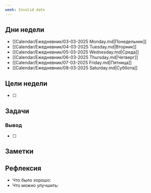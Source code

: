 ```yaml
---
week: Invalid date
---
```

## Дни недели

- [[Calendar/Ежедневник/03-03-2025 Monday.md|Понедельник]]
- [[Calendar/Ежедневник/04-03-2025 Tuesday.md|Вторник]]
- [[Calendar/Ежедневник/05-03-2025 Wednesday.md|Среда]]
- [[Calendar/Ежедневник/06-03-2025 Thursday.md|Четверг]]
- [[Calendar/Ежедневник/07-03-2025 Friday.md|Пятница]]
- [[Calendar/Ежедневник/08-03-2025 Saturday.md|Суббота]]

## Цели недели

- [ ]

## Задачи

### Вывод

- [ ]

## Заметки

## Рефлексия

- Что было хорошо:
- Что можно улучшить: